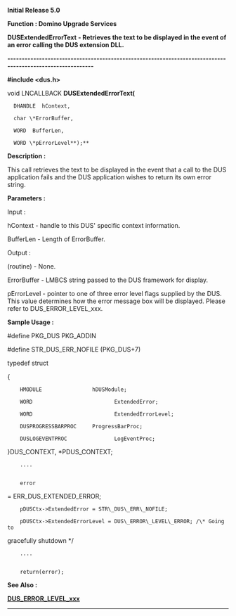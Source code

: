 




<!--
 /\* Font Definitions \*/
 @font-face
 {font-family:Courier;
 panose-1:2 7 4 9 2 2 5 2 4 4;}
@font-face
 {font-family:Helv;
 panose-1:2 11 6 4 2 2 2 3 2 4;}
@font-face
 {font-family:"Cambria Math";
 panose-1:2 4 5 3 5 4 6 3 2 4;}
 /\* Style Definitions \*/
 p.MsoNormal, li.MsoNormal, div.MsoNormal
 {margin-top:0cm;
 margin-right:0cm;
 margin-bottom:8.0pt;
 margin-left:0cm;
 line-height:107%;
 font-size:11.0pt;
 font-family:"Calibri",sans-serif;}
.MsoChpDefault
 {font-size:11.0pt;}
.MsoPapDefault
 {margin-bottom:8.0pt;
 line-height:107%;}
 /\* Page Definitions \*/
 @page WordSection1
 {size:612.0pt 792.0pt;
 margin:72.0pt 72.0pt 72.0pt 72.0pt;}
div.WordSection1
 {page:WordSection1;}
-->




**Initial Release 5.0**



**Function : Domino Upgrade Services**



**DUSExtendedErrorText** **- Retrieves
the text to be displayed in the event of an error calling the DUS extension
DLL.**


**----------------------------------------------------------------------------------------------------------**



**#include <dus.h>**



void
LNCALLBACK **DUSExtendedErrorText(**  

      DHANDLE  hContext,  

      char \*ErrorBuffer,  

      WORD  BufferLen,  

      WORD \*pErrorLevel**);**



**Description :**



This call
retrieves the text to be displayed in the event that a call to the DUS
application fails and the DUS application wishes to return its own error
string. 


 


**Parameters :**



Input :  

hContext  -  handle to this DUS' specific context information.  

  

BufferLen  -  Length of ErrorBuffer.  

  




Output :  

(routine)  -  None.  

  

  

ErrorBuffer  -  LMBCS string passed to the DUS framework for display.  

  

pErrorLevel  -  pointer to one of three error level flags supplied by the DUS. 
This value determines how the error message box will be displayed.  Please
refer to DUS\_ERROR\_LEVEL\_xxx.  

  




 **Sample Usage :**



#define
PKG\_DUS                                      PKG\_ADDIN


#define
STR\_DUS\_ERR\_NOFILE                   (PKG\_DUS+7)


typedef
struct  

{  

        HMODULE                hDUSModule;  

        WORD                          ExtendedError;  

        WORD                          ExtendedErrorLevel;  

        DUSPROGRESSBARPROC     ProgressBarProc;  

        DUSLOGEVENTPROC               LogEventProc;  

}DUS\_CONTEXT, \*PDUS\_CONTEXT;


 


        ....


        error
= ERR\_DUS\_EXTENDED\_ERROR;  

        pDUSCtx->ExtendedError = STR\_DUS\_ERR\_NOFILE;  

        pDUSCtx->ExtendedErrorLevel = DUS\_ERROR\_LEVEL\_ERROR; /\* Going to
gracefully shutdown \*/


        ....


        return(error);


 **See Also :**


**[DUS\_ERROR\_LEVEL\_xxx](notes:///852584E300582C9D/61FD4E9848264AD28525620B006BA8BD/C62FC173C2DC05A4852566760040D547)**



----------------------------------------------------------------------------------------------------------


 





